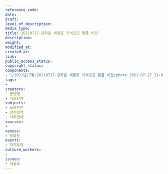 ```yaml
---
reference_code: 
date: 
draft: 
level_of_description: 
media_type: 
title: 20210727-광화문 세월호 기억공간 물품 이전
description: 
weight: 
modified_at: 
created_at: 
link: 
public_access_status: 
copyright_status: 
components:
- "/2021년/7월/20210727-광화문 세월호 기억공간 물품 이전/photo_2021-07-27_13-07-38 (2).jpg"
tags:
- 
creators:
- 총연맹
- 사회단체
subjects:
- 노동안전
- 정치정책
- 사회연대
sources:
- 
venues:
- 광화문
events:
- 저지투쟁
culture_workers:
- 
issues:
- 세월호
---
```

